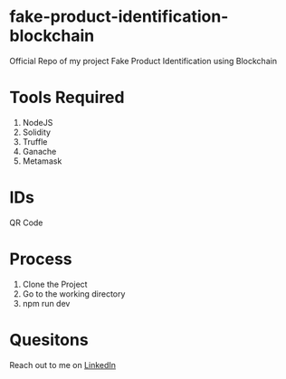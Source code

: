 # fake-product-identification-blockchain
Official Repo of my project Fake Product Identification using Blockchain

# Tools Required
1. NodeJS
2. Solidity
3. Truffle
4. Ganache
5. Metamask

# IDs
QR Code

# Process
1. Clone the Project
2. Go to the working directory
3. npm run dev

# Quesitons
Reach out to me on <a href="https://linkedin.com/in/MadhuPIoT">LinkedIn</a>
